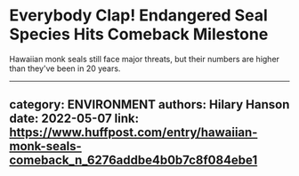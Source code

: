 # Everybody Clap! Endangered Seal Species Hits Comeback Milestone

Hawaiian monk seals still face major threats, but their numbers are higher than they've been in 20 years.

---
category: ENVIRONMENT
authors: Hilary Hanson
date: 2022-05-07
link: https://www.huffpost.com/entry/hawaiian-monk-seals-comeback_n_6276addbe4b0b7c8f084ebe1
---
